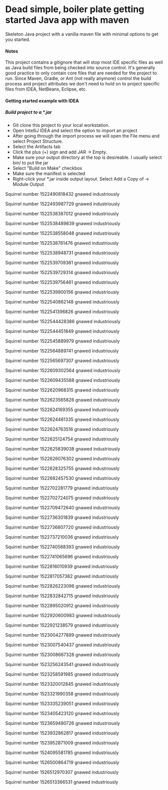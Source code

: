 # Dead simple, boiler plate getting started Java app with maven
Skeleton Java project with a vanilla maven file with minimal options to get you started.

#### Notes ####
This project contains a gitignore that will stop most IDE specific files as well as Java build files from being checked into source control. It's generally good practice to only contain core files that are needed for the project to run. Since Maven, Gradle, or Ant (not really anymore) control the build process and project attributes we don't need to hold on to project specific files from IDEA, NetBeans, Eclipse, etc.

#### Getting started example with IDEA ####

##### Build project to a *.jar #####
* Git clone this project to your local workstation.
* Open IntelliJ IDEA and select the option to import an project
* After going through the import process we will open the File menu and select Project Structure.
* Select the Artifacts tab
* Click the plus (+) sign and add JAR -> Empty.
* Make sure your output directory at the top is desireable. I usually select bin/ to put the jar
* Select "Build on Make" checkbox
* Make sure the manifest is selected
* Right-click your *.jar inside output layout. Select Add a Copy of -> Module Output

Squirrel number 1522490818432 gnawed industriously

Squirrel number 1522493987729 gnawed industriously

Squirrel number 1522538387012 gnawed industriously

Squirrel number 1522538489839 gnawed industriously

Squirrel number 1522538558048 gnawed industriously

Squirrel number 1522538761476 gnawed industriously

Squirrel number 1522538948731 gnawed industriously

Squirrel number 1522539709361 gnawed industriously

Squirrel number 1522539729314 gnawed industriously

Squirrel number 1522539756461 gnawed industriously

Squirrel number 1522539900156 gnawed industriously

Squirrel number 1522540862148 gnawed industriously

Squirrel number 1522541396826 gnawed industriously

Squirrel number 1522544428386 gnawed industriously

Squirrel number 1522544451849 gnawed industriously

Squirrel number 1522545889979 gnawed industriously

Squirrel number 1522564889741 gnawed industriously

Squirrel number 1522565697307 gnawed industriously

Squirrel number 1522609302564 gnawed industriously

Squirrel number 1522609435588 gnawed industriously

Squirrel number 1522620968315 gnawed industriously

Squirrel number 1522623565828 gnawed industriously

Squirrel number 1522624169355 gnawed industriously

Squirrel number 1522624461335 gnawed industriously

Squirrel number 1522624763516 gnawed industriously

Squirrel number 1522625124754 gnawed industriously

Squirrel number 1522625839038 gnawed industriously

Squirrel number 1522626076302 gnawed industriously

Squirrel number 1522628325755 gnawed industriously

Squirrel number 1522682457530 gnawed industriously

Squirrel number 1522702281779 gnawed industriously

Squirrel number 1522702724075 gnawed industriously

Squirrel number 1522709472640 gnawed industriously

Squirrel number 1522736301839 gnawed industriously

Squirrel number 1522736807720 gnawed industriously

Squirrel number 1522737210036 gnawed industriously

Squirrel number 1522740588393 gnawed industriously

Squirrel number 1522741065696 gnawed industriously

Squirrel number 1522816010939 gnawed industriously

Squirrel number 1522817057382 gnawed industriously

Squirrel number 1522826223096 gnawed industriously

Squirrel number 1522832842715 gnawed industriously

Squirrel number 1522895020912 gnawed industriously

Squirrel number 1522920600983 gnawed industriously

Squirrel number 1522921238579 gnawed industriously

Squirrel number 1523004277889 gnawed industriously

Squirrel number 1523007540437 gnawed industriously

Squirrel number 1523008667328 gnawed industriously

Squirrel number 1523256243541 gnawed industriously

Squirrel number 1523258591985 gnawed industriously

Squirrel number 1523320012845 gnawed industriously

Squirrel number 1523321990358 gnawed industriously

Squirrel number 1523335239051 gnawed industriously

Squirrel number 1523405423120 gnawed industriously

Squirrel number 1523659480726 gnawed industriously

Squirrel number 1523932862817 gnawed industriously

Squirrel number 1523952871009 gnawed industriously

Squirrel number 1524095581785 gnawed industriously

Squirrel number 1526500864719 gnawed industriously

Squirrel number 1526512970307 gnawed industriously

Squirrel number 1526513366531 gnawed industriously
